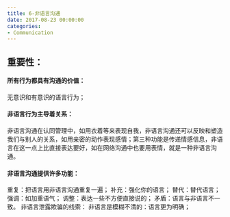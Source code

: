 ```yaml
---
title: 6-非语言沟通
date: 2017-08-23 00:00:00
categories:
- Communication
---
```

## 重要性：
#### 所有行为都具有沟通的价值：
无意识和有意识的语言行为；
#### 非语言行为主导着关系：
非语言沟通在认同管理中，如用衣着等来表现自我，非语言沟通还可以反映和塑造我们与别人的关系，如用亲密的动作表现感情；第三种功能是传递情感信息，非语言在这一点上比直接表达要好，如在网络沟通中也要用表情，就是一种非语言沟通。
#### 非语言沟通提供许多功能：
重复：把语言用非语言沟通重复一遍；
补充：强化你的语言；
替代：替代语言；
强调：如加重语气；
调整：表达一些不方便直接说的；
矛盾：语言与非语言不一致。
非语言泄露欺骗的线索：
非语言是模糊不清的：语言更为明确；
